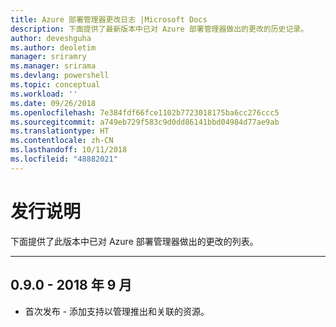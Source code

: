 ```yaml
---
title: Azure 部署管理器更改日志 |Microsoft Docs
description: 下面提供了最新版本中已对 Azure 部署管理器做出的更改的历史记录。
author: deveshguha
ms.author: deoletim
manager: sriramry
ms.manager: srirama
ms.devlang: powershell
ms.topic: conceptual
ms.workload: ''
ms.date: 09/26/2018
ms.openlocfilehash: 7e384fdf66fce1102b7723018175ba6cc276ccc5
ms.sourcegitcommit: a749eb729f583c9d0dd86141bbd04984d77ae9ab
ms.translationtype: HT
ms.contentlocale: zh-CN
ms.lasthandoff: 10/11/2018
ms.locfileid: "48882021"
---
```

# <a name="release-notes"></a>发行说明

下面提供了此版本中已对 Azure 部署管理器做出的更改的列表。

---
## <a name="090---september-2018"></a>0.9.0 - 2018 年 9 月
* 首次发布 - 添加支持以管理推出和关联的资源。